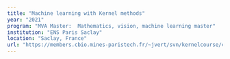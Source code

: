 ```yaml
---
title: "Machine learning with Kernel methods"
year: "2021"
program: "MVA Master:  Mathematics, vision, machine learning master"
institution: "ENS Paris Saclay"
location: "Saclay, France"
url: "https://members.cbio.mines-paristech.fr/~jvert/svn/kernelcourse/course/2021mva/index.html"
---
```


